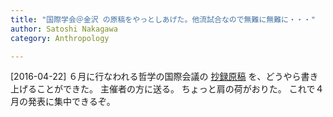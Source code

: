 ```yaml
---
title: "国際学会＠金沢 の原稿をやっとしあげた。他流試合なので無難に無難に・・・"
author: Satoshi Nakagawa
category: Anthropology

---
```


[2016-04-22]  ６月に行なわれる哲学の国際会議の
[抄録原稿](/~satoshi/anthrop/works/paper-2/mbeo.html)
を、どうやら書き上げることができた。
主催者の方に送る。
ちょっと肩の荷がおりた。
これで４月の発表に集中できるぞ。

